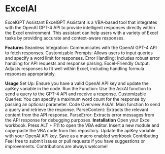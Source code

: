 # ExcelAI
ExcelGPT Assistant ExcelGPT Assistant is a VBA-based tool that integrates with the OpenAI GPT-4 API to provide intelligent responses directly within the Excel environment. This assistant can help users with a variety of Excel tasks by providing accurate and context-aware responses.

**Features**
Seamless Integration: Communicates with the OpenAI GPT-4 API to fetch responses.
Customizable Prompts: Allows users to input queries and specify a word limit for responses.
Error Handling: Includes robust error handling for API requests and response parsing.
Excel-Friendly Output: Adjusts responses to fit well within Excel, including handling formula responses appropriately.

**Usage**
Set Up: Ensure you have a valid OpenAI API key and update the apiKey variable in the code.
Run the Function: Use the AskAI function to send a query to the GPT-4 API and receive a response.
Customizable Queries: You can specify a maximum word count for the response by passing an optional parameter.
Code Overview
AskAI: Main function to send a query and retrieve the response.
ParseContent: Extracts the relevant content from the API response.
ParseError: Extracts error messages from the API response for debugging purposes.
**Installation**
Open your Excel workbook.
Press ALT + F11 to open the VBA editor.
Insert a new module and copy-paste the VBA code from this repository.
Update the apiKey variable with your OpenAI API key.
Save as a macro enabled workbook
Contributing
Feel free to submit issues or pull requests if you have suggestions or improvements. Contributions are always welcome!
